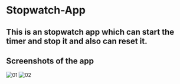 # Stopwatch-App

## This is an stopwatch app which can start the timer and stop it and also can reset it.

## Screenshots of the app
![01](https://user-images.githubusercontent.com/91405690/208232311-85553c6c-f7e1-421f-aef1-83426cad84bc.jpg) ![02](https://user-images.githubusercontent.com/91405690/208232316-e543eacb-e685-4cbf-a32e-a2a8f1108701.jpg)

